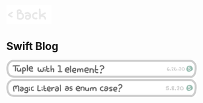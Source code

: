 <p align="left">
  <a href="https://jonp.io/blog">
    <img alt="Back" src="/Images/Back.jpg" width="120">
  </a>
</p>

# Swift Blog

<a href="https://jonp.io/swift/TupleWithOneElement">
  <img alt="Back" src="/Images/swift/TupleWithOneElement.png" width="600">
</a>

<a href="https://jonp.io/swift/MagicFile">
  <img alt="Back" src="/Images/swift/MagicLiteralAsEnumCase.png" width="600">
</a>
